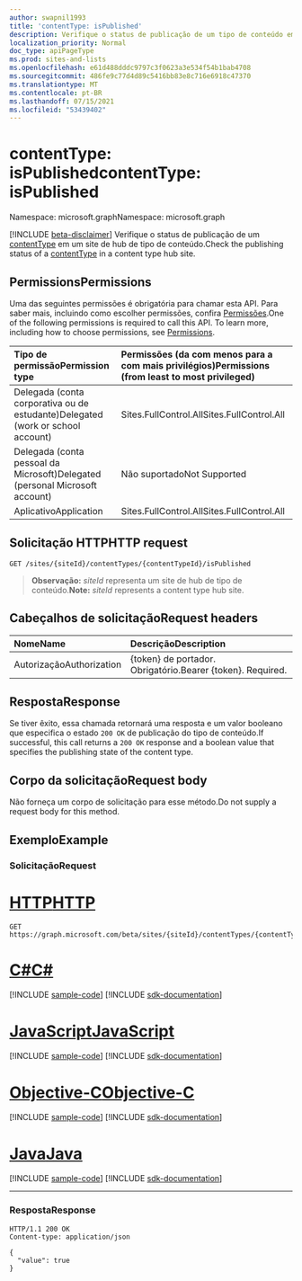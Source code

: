 ```yaml
---
author: swapnil1993
title: 'contentType: isPublished'
description: Verifique o status de publicação de um tipo de conteúdo em um site de hub de tipo de conteúdo.
localization_priority: Normal
doc_type: apiPageType
ms.prod: sites-and-lists
ms.openlocfilehash: e61d488dddc9797c3f0623a3e534f54b1bab4708
ms.sourcegitcommit: 486fe9c77d4d89c5416bb83e8c716e6918c47370
ms.translationtype: MT
ms.contentlocale: pt-BR
ms.lasthandoff: 07/15/2021
ms.locfileid: "53439402"
---
```

# <a name="contenttype-ispublished"></a><span data-ttu-id="5d3aa-103">contentType: isPublished</span><span class="sxs-lookup"><span data-stu-id="5d3aa-103">contentType: isPublished</span></span>
<span data-ttu-id="5d3aa-104">Namespace: microsoft.graph</span><span class="sxs-lookup"><span data-stu-id="5d3aa-104">Namespace: microsoft.graph</span></span>

[!INCLUDE [beta-disclaimer](../../includes/beta-disclaimer.md)]
<span data-ttu-id="5d3aa-105">Verifique o status de publicação de um [contentType][] em um site de hub de tipo de conteúdo.</span><span class="sxs-lookup"><span data-stu-id="5d3aa-105">Check the publishing status of a [contentType][] in a content type hub site.</span></span>

## <a name="permissions"></a><span data-ttu-id="5d3aa-106">Permissions</span><span class="sxs-lookup"><span data-stu-id="5d3aa-106">Permissions</span></span>

<span data-ttu-id="5d3aa-p101">Uma das seguintes permissões é obrigatória para chamar esta API. Para saber mais, incluindo como escolher permissões, confira [Permissões](/graph/permissions-reference).</span><span class="sxs-lookup"><span data-stu-id="5d3aa-p101">One of the following permissions is required to call this API. To learn more, including how to choose permissions, see [Permissions](/graph/permissions-reference).</span></span>

|<span data-ttu-id="5d3aa-109">Tipo de permissão</span><span class="sxs-lookup"><span data-stu-id="5d3aa-109">Permission type</span></span>      | <span data-ttu-id="5d3aa-110">Permissões (da com menos para a com mais privilégios)</span><span class="sxs-lookup"><span data-stu-id="5d3aa-110">Permissions (from least to most privileged)</span></span>              |
|:--------------------|:---------------------------------------------------------|
|<span data-ttu-id="5d3aa-111">Delegada (conta corporativa ou de estudante)</span><span class="sxs-lookup"><span data-stu-id="5d3aa-111">Delegated (work or school account)</span></span> | <span data-ttu-id="5d3aa-112">Sites.FullControl.All</span><span class="sxs-lookup"><span data-stu-id="5d3aa-112">Sites.FullControl.All</span></span>    |
|<span data-ttu-id="5d3aa-113">Delegada (conta pessoal da Microsoft)</span><span class="sxs-lookup"><span data-stu-id="5d3aa-113">Delegated (personal Microsoft account)</span></span> | <span data-ttu-id="5d3aa-114">Não suportado</span><span class="sxs-lookup"><span data-stu-id="5d3aa-114">Not Supported</span></span>   |
|<span data-ttu-id="5d3aa-115">Aplicativo</span><span class="sxs-lookup"><span data-stu-id="5d3aa-115">Application</span></span> | <span data-ttu-id="5d3aa-116">Sites.FullControl.All</span><span class="sxs-lookup"><span data-stu-id="5d3aa-116">Sites.FullControl.All</span></span> |

## <a name="http-request"></a><span data-ttu-id="5d3aa-117">Solicitação HTTP</span><span class="sxs-lookup"><span data-stu-id="5d3aa-117">HTTP request</span></span>

<!-- { "blockType": "ignored" } -->

```http
GET /sites/{siteId}/contentTypes/{contentTypeId}/isPublished
```
><span data-ttu-id="5d3aa-118">**Observação:** _siteId_ representa um site de hub de tipo de conteúdo.</span><span class="sxs-lookup"><span data-stu-id="5d3aa-118">**Note:** _siteId_ represents a content type hub site.</span></span>

## <a name="request-headers"></a><span data-ttu-id="5d3aa-119">Cabeçalhos de solicitação</span><span class="sxs-lookup"><span data-stu-id="5d3aa-119">Request headers</span></span>
|<span data-ttu-id="5d3aa-120">Nome</span><span class="sxs-lookup"><span data-stu-id="5d3aa-120">Name</span></span>|<span data-ttu-id="5d3aa-121">Descrição</span><span class="sxs-lookup"><span data-stu-id="5d3aa-121">Description</span></span>|
|:---|:---|
|<span data-ttu-id="5d3aa-122">Autorização</span><span class="sxs-lookup"><span data-stu-id="5d3aa-122">Authorization</span></span>|<span data-ttu-id="5d3aa-p102">{token} de portador. Obrigatório.</span><span class="sxs-lookup"><span data-stu-id="5d3aa-p102">Bearer {token}. Required.</span></span>|

## <a name="response"></a><span data-ttu-id="5d3aa-125">Resposta</span><span class="sxs-lookup"><span data-stu-id="5d3aa-125">Response</span></span>
<span data-ttu-id="5d3aa-126">Se tiver êxito, essa chamada retornará uma resposta e um valor booleano que especifica o estado `200 OK` de publicação do tipo de conteúdo.</span><span class="sxs-lookup"><span data-stu-id="5d3aa-126">If successful, this call returns a `200 OK` response and a boolean value that specifies the publishing state of the content type.</span></span>

## <a name="request-body"></a><span data-ttu-id="5d3aa-127">Corpo da solicitação</span><span class="sxs-lookup"><span data-stu-id="5d3aa-127">Request body</span></span>
<span data-ttu-id="5d3aa-128">Não forneça um corpo de solicitação para esse método.</span><span class="sxs-lookup"><span data-stu-id="5d3aa-128">Do not supply a request body for this method.</span></span>

## <a name="example"></a><span data-ttu-id="5d3aa-129">Exemplo</span><span class="sxs-lookup"><span data-stu-id="5d3aa-129">Example</span></span>

### <a name="request"></a><span data-ttu-id="5d3aa-130">Solicitação</span><span class="sxs-lookup"><span data-stu-id="5d3aa-130">Request</span></span>

# <a name="http"></a>[<span data-ttu-id="5d3aa-131">HTTP</span><span class="sxs-lookup"><span data-stu-id="5d3aa-131">HTTP</span></span>](#tab/http)
<!-- {
  "blockType": "request",
  "name": "contenttype_ispublished"
}
-->
```msgraph-interactive
GET https://graph.microsoft.com/beta/sites/{siteId}/contentTypes/{contentTypeId}/isPublished
```
# <a name="c"></a>[<span data-ttu-id="5d3aa-132">C#</span><span class="sxs-lookup"><span data-stu-id="5d3aa-132">C#</span></span>](#tab/csharp)
[!INCLUDE [sample-code](../includes/snippets/csharp/contenttype-ispublished-csharp-snippets.md)]
[!INCLUDE [sdk-documentation](../includes/snippets/snippets-sdk-documentation-link.md)]

# <a name="javascript"></a>[<span data-ttu-id="5d3aa-133">JavaScript</span><span class="sxs-lookup"><span data-stu-id="5d3aa-133">JavaScript</span></span>](#tab/javascript)
[!INCLUDE [sample-code](../includes/snippets/javascript/contenttype-ispublished-javascript-snippets.md)]
[!INCLUDE [sdk-documentation](../includes/snippets/snippets-sdk-documentation-link.md)]

# <a name="objective-c"></a>[<span data-ttu-id="5d3aa-134">Objective-C</span><span class="sxs-lookup"><span data-stu-id="5d3aa-134">Objective-C</span></span>](#tab/objc)
[!INCLUDE [sample-code](../includes/snippets/objc/contenttype-ispublished-objc-snippets.md)]
[!INCLUDE [sdk-documentation](../includes/snippets/snippets-sdk-documentation-link.md)]

# <a name="java"></a>[<span data-ttu-id="5d3aa-135">Java</span><span class="sxs-lookup"><span data-stu-id="5d3aa-135">Java</span></span>](#tab/java)
[!INCLUDE [sample-code](../includes/snippets/java/contenttype-ispublished-java-snippets.md)]
[!INCLUDE [sdk-documentation](../includes/snippets/snippets-sdk-documentation-link.md)]

---

### <a name="response"></a><span data-ttu-id="5d3aa-136">Resposta</span><span class="sxs-lookup"><span data-stu-id="5d3aa-136">Response</span></span>
<!-- {
  "blockType": "response",
  "truncated": true,
  "@odata.type": "string"
}
-->

```http
HTTP/1.1 200 OK
Content-type: application/json

{
  "value": true 
}
```

[contentType]: ../resources/contentType.md
